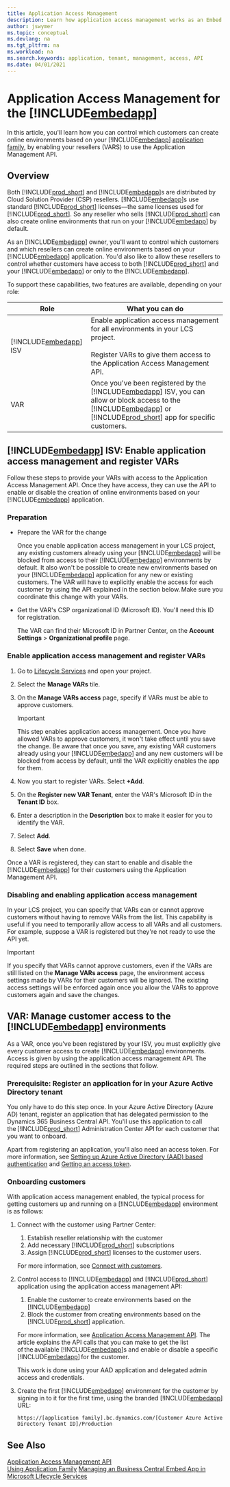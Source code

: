 ```yaml
---
title: Application Access Management
description: Learn how application access management works as an Embed App ISV and VAR.
author: jswymer
ms.topic: conceptual
ms.devlang: na
ms.tgt_pltfrm: na
ms.workload: na
ms.search.keywords: application, tenant, management, access, API
ms.date: 04/01/2021
---
```

# Application Access Management for the [!INCLUDE[embedapp](../developer/includes/embedapp.md)]

In this article, you'll learn how you can control which customers can create online environments based on your [!INCLUDE[embedapp](../developer/includes/embedapp.md)] [application family](../deployment/embed-app-using-application-family.md), by enabling your resellers (VARS) to use the Application Management API.

## Overview

Both [!INCLUDE[prod_short](../developer/includes/prod_short.md)] and [!INCLUDE[embedapp](../developer/includes/embedapp.md)]s are distributed by Cloud Solution Provider (CSP) resellers. [!INCLUDE[embedapp](../developer/includes/embedapp.md)]s use standard [!INCLUDE[prod_short](../developer/includes/prod_short.md)] licenses&mdash;the same licenses used for [!INCLUDE[prod_short](../developer/includes/prod_short.md)]. So any reseller who sells [!INCLUDE[prod_short](../developer/includes/prod_short.md)] can also create online environments that run on your [!INCLUDE[embedapp](../developer/includes/embedapp.md)] by default.  

As an [!INCLUDE[embedapp](../developer/includes/embedapp.md)] owner, you'll want to control which customers and which resellers can create online environments based on your [!INCLUDE[embedapp](../developer/includes/embedapp.md)] application. You'd also like to allow these resellers to control whether customers have access to both [!INCLUDE[prod_short](../developer/includes/prod_short.md)] and your [!INCLUDE[embedapp](../developer/includes/embedapp.md)] or only to the [!INCLUDE[embedapp](../developer/includes/embedapp.md)].

To support these capabilities, two features are available, depending on your role:

|Role|What you can do|
|---------|---------------|
|[!INCLUDE[embedapp](../developer/includes/embedapp.md)] ISV |Enable application access management for all environments in your LCS project.<br /><br />Register VARs to give them access to the Application Access Management API.|
|VAR|Once you've been registered by the [!INCLUDE[embedapp](../developer/includes/embedapp.md)] ISV, you can allow or block access to the [!INCLUDE[embedapp](../developer/includes/embedapp.md)] or [!INCLUDE[prod_short](../developer/includes/prod_short.md)] app for specific customers.|

## [!INCLUDE[embedapp](../developer/includes/embedapp.md)] ISV: Enable application access management and register VARs

Follow these steps to provide your VARs with access to the Application Access Management API. Once they have access, they can use the API to enable or disable the creation of online environments based on your [!INCLUDE[embedapp](../developer/includes/embedapp.md)] application.

### Preparation

- Prepare the VAR for the change

    Once you enable application access management in your LCS project, any existing customers already using your [!INCLUDE[embedapp](../developer/includes/embedapp.md)] will be blocked from access to their [!INCLUDE[embedapp](../developer/includes/embedapp.md)] environments by default. It also won't be possible to create new environments based on your [!INCLUDE[embedapp](../developer/includes/embedapp.md)] application for any new or existing customers. The VAR will have to explicitly enable the access for each customer by using the API explained in the section below. Make sure you coordinate this change with your VARs.

- Get the VAR's CSP organizational ID (Microsoft ID). You'll need this ID for registration.

    The VAR can find their Microsoft ID in Partner Center, on the **Account Settings** > **Organizational profile** page.

### Enable application access management and register VARs

1. Go to [Lifecycle Services](https://lcs.dynamics.com/v2) and open your project.
2. Select the **Manage VARs** tile.
3. On the **Manage VARs access** page, specify if VARs must be able to approve customers.

    > [!IMPORTANT]
    > This step enables application access management. Once you have allowed VARs to approve customers, it won't take effect until you save the change. Be aware that once you save, any existing VAR customers already using your [!INCLUDE[embedapp](../developer/includes/embedapp.md)] and any new customers will be blocked from access by default, until the VAR explicitly enables the app for them.

4. Now you start to register VARs. Select **+Add**.
5. On the **Register new VAR Tenant**, enter the VAR's Microsoft ID in the **Tenant ID** box.
6. Enter a description in the **Description** box to make it easier for you to identify the VAR.
7. Select **Add**.
8. Select **Save** when done.

Once a VAR is registered, they can start to enable and disable the [!INCLUDE[embedapp](../developer/includes/embedapp.md)] for their customers using the Application Management API.

### Disabling and enabling application access management

In your LCS project, you can specify that VARs can or cannot approve customers without having to remove VARs from the list. This capability is useful if you need to temporarily allow access to all VARs and all customers. For example, suppose a VAR is registered but they're not ready to use the API yet.

> [!IMPORTANT]
> If you specify that VARs cannot approve customers, even if the VARs are still listed on the **Manage VARs access** page, the environment access settings made by VARs for their customers will be ignored. The existing access settings will be enforced again once you allow the VARs to approve customers again and save the changes.

## VAR: Manage customer access to the [!INCLUDE[embedapp](../developer/includes/embedapp.md)] environments

As a VAR, once you've been registered by your ISV, you must explicitly give every customer access to create [!INCLUDE[embedapp](../developer/includes/embedapp.md)] environments. Access is given by using the application access management API. The required steps are outlined in the sections that follow.

### Prerequisite: Register an application for in your Azure Active Directory tenant

You only have to do this step once. In your Azure Active Directory (Azure AD) tenant, register an application that has delegated permission to the Dynamics 365 Business Central API. You'll use this application to call the [!INCLUDE[prod_short](../developer/includes/prod_short.md)] Administration Center API for each customer that you want to onboard.

Apart from registering an application, you'll also need an access token. For more information, see [Setting up Azure Active Directory (AAD) based authentication](../administration/administration-center-api.md#azuread) and [Getting an access token](../administration/administration-center-api.md#getting-an-access-token-with-client-credentials-flow).

### Onboarding customers

With application access management enabled, the typical process for getting customers up and running on a [!INCLUDE[embedapp](../developer/includes/embedapp.md)] environment is as follows:

1. Connect with the customer using Partner Center:
    1. Establish reseller relationship with the customer
    2. Add necessary [!INCLUDE[prod_short](../developer/includes/prod_short.md)] subscriptions
    3. Assign [!INCLUDE[prod_short](../developer/includes/prod_short.md)] licenses to the customer users.

    For more information, see [Connect with customers](/partner-center/connect-with-your-customers?toc=%2fdynamics365%2fbusiness-central%2fdev-itpro%2ftoc.json).

2. Control access to [!INCLUDE[embedapp](../developer/includes/embedapp.md)] and [!INCLUDE[prod_short](../developer/includes/prod_short.md)] application using the application access management API:
    1. Enable the customer to create environments based on the [!INCLUDE[embedapp](../developer/includes/embedapp.md)] 
    2. Block the customer from creating environments based on the [!INCLUDE[prod_short](../developer/includes/prod_short.md)] application.

    For more information, see [Application Access Management API](embed-app-application-access-management-api.md). The article explains the API calls that you can make to get the list of the available [!INCLUDE[embedapp](../developer/includes/embedapp.md)]s and enable or disable a specific [!INCLUDE[embedapp](../developer/includes/embedapp.md)] for the customer.

    This work is done using your AAD application and delegated admin access and credentials.
3. Create the first [!INCLUDE[embedapp](../developer/includes/embedapp.md)] environment for the customer by signing in to it for the first time, using the branded [!INCLUDE[embedapp](../developer/includes/embedapp.md)] URL:

    `https://[application family].bc.dynamics.com/[Customer Azure Active Directory Tenant ID]/Production`

## See Also

[Application Access Management API](embed-app-application-access-management-api.md)  
[Using Application Family](../deployment/embed-app-using-application-family.md)
[Managing an Business Central Embed App in Microsoft Lifecycle Services](../deployment/embed-app-lifecycle-services.md)